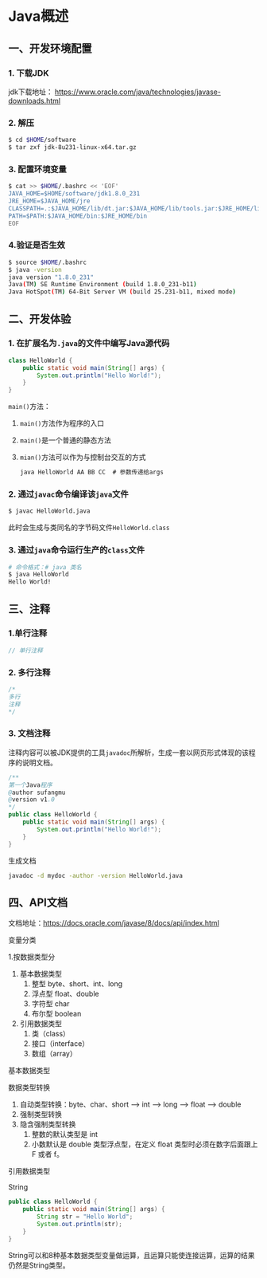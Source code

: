# Java概述

## 一、开发环境配置

### 1. 下载JDK

jdk下载地址： https://www.oracle.com/java/technologies/javase-downloads.html

### 2. 解压

```bash
$ cd $HOME/software
$ tar zxf jdk-8u231-linux-x64.tar.gz
```

### 3. 配置环境变量

```bash
$ cat >> $HOME/.bashrc << 'EOF'
JAVA_HOME=$HOME/software/jdk1.8.0_231
JRE_HOME=$JAVA_HOME/jre
CLASSPATH=.:$JAVA_HOME/lib/dt.jar:$JAVA_HOME/lib/tools.jar:$JRE_HOME/lib/rt.jar
PATH=$PATH:$JAVA_HOME/bin:$JRE_HOME/bin
EOF
```

### 4.验证是否生效

```bash
$ source $HOME/.bashrc
$ java -version
java version "1.8.0_231"
Java(TM) SE Runtime Environment (build 1.8.0_231-b11)
Java HotSpot(TM) 64-Bit Server VM (build 25.231-b11, mixed mode)
```

## 二、开发体验

### 1. 在扩展名为`.java`的文件中编写Java源代码

```java
class HelloWorld {
    public static void main(String[] args) {
        System.out.println("Hello World!");
    }
}
```

`main()`方法：

1. `main()`方法作为程序的入口

2. `main()`是一个普通的静态方法

3. `mian()`方法可以作为与控制台交互的方式

    ```java
    java HelloWorld AA BB CC  # 参数传递给args
    ```

    

### 2. 通过`javac`命令编译该`java`文件

```bash
$ javac HelloWorld.java
```

此时会生成与类同名的字节码文件`HelloWorld.class`

### 3. 通过`java`命令运行生产的`class`文件

```bash
# 命令格式：# java 类名
$ java HelloWorld 
Hello World!
```

## 三、注释

### 1.单行注释

```java
// 单行注释
```

### 2. 多行注释



```java
/*
多行 
注释
*/
```

### 3. 文档注释

注释内容可以被JDK提供的工具`javadoc`所解析，生成一套以网页形式体现的该程序的说明文档。

```java
/**
第一个Java程序
@author sufangmu
@version v1.0
*/
public class HelloWorld {
    public static void main(String[] args) {
        System.out.println("Hello World!");
    }
}

```

生成文档

```bash
javadoc -d mydoc -author -version HelloWorld.java
```

## 四、API文档

文档地址：https://docs.oracle.com/javase/8/docs/api/index.html

变量分类

1.按数据类型分

1. 基本数据类型
   1. 整型 byte、short、int、long
   2. 浮点型 float、double
   3. 字符型 char
   4. 布尔型 boolean
2. 引用数据类型
   1. 类（class）
   2. 接口（interface）
   3. 数组（array）



基本数据类型



数据类型转换

1. 自动类型转换：byte、char、short --> int --> long --> float --> double
2. 强制类型转换
3. 隐含强制类型转换
   1.  整数的默认类型是 int
   2.  小数默认是 double 类型浮点型，在定义 float 类型时必须在数字后面跟上 F 或者 f。 

引用数据类型

String

```java
public class HelloWorld {  
    public static void main(String[] args) {  
        String str = "Hello World";
        System.out.println(str);  
    }  
}
```

String可以和8种基本数据类型变量做运算，且运算只能使连接运算，运算的结果仍然是String类型。
